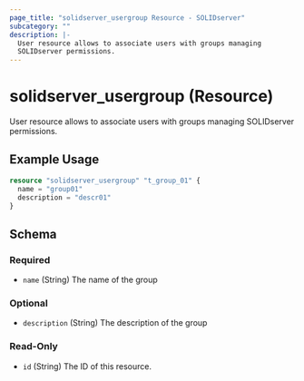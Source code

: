 ```yaml
---
page_title: "solidserver_usergroup Resource - SOLIDserver"
subcategory: ""
description: |-
  User resource allows to associate users with groups managing
  SOLIDserver permissions.
---
```


# solidserver_usergroup (Resource)

User resource allows to associate users with groups managing
SOLIDserver permissions.

## Example Usage

```terraform
resource "solidserver_usergroup" "t_group_01" {
  name = "group01"
  description = "descr01"
}
```
<!-- schema generated by tfplugindocs -->
## Schema

### Required

- `name` (String) The name of the group

### Optional

- `description` (String) The description of the group

### Read-Only

- `id` (String) The ID of this resource.

